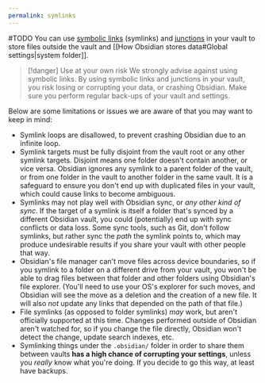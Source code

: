 ```yaml
---
permalink: symlinks
---
```

#TODO
You can use [symbolic links](https://en.wikipedia.org/wiki/Symbolic_link) (symlinks) and [junctions](https://learn.microsoft.com/en-us/windows/win32/fileio/hard-links-and-junctions#junctions) in your vault to store files outside the vault and [[How Obsidian stores data#Global settings|system folder]].

> [!danger] Use at your own risk
> We strongly advise against using symbolic links. By using symbolic links and junctions in your vault, you risk losing or corrupting your data, or crashing Obsidian. Make sure you perform regular back-ups of your vault and settings.

Below are some limitations or issues we are aware of that you may want to keep in mind:

- Symlink loops are disallowed, to prevent crashing Obsidian due to an infinite loop.
- Symlink targets must be fully disjoint from the vault root or any other symlink targets. Disjoint means one folder doesn't contain another, or vice versa. Obsidian ignores any symlink to a parent folder of the vault, or from one folder in the vault to another folder in the same vault. It is a safeguard to ensure you don't end up with duplicated files in your vault, which could cause links to become ambiguous.
- Symlinks may not play well with Obsidian sync, or _any other kind of sync_. If the target of a symlink is itself a folder that's synced by a different Obsidian vault, you could (potentially) end up with sync conflicts or data loss. Some sync tools, such as Git, don't follow symlinks, but rather sync the _path_ the symlink points to, which may produce undesirable results if you share your vault with other people that way.
- Obsidian's file manager can't move files across device boundaries, so if you symlink to a folder on a different drive from your vault, you won't be able to drag files between that folder and other folders using Obsidian's file explorer. (You'll need to use your OS's explorer for such moves, and Obsidian will see the move as a deletion and the creation of a new file. It will also _not_ update any links that depended on the path of that file.)
- File symlinks (as opposed to folder symlinks) _may_ work, but aren't officially supported at this time. Changes performed outside of Obsidian aren't watched for, so if you change the file directly, Obsidian won't detect the change, update search indexes, etc.
- Symlinking things under the `.obsidian/` folder in order to share them between vaults **has a high chance of corrupting your settings**, unless you _really_ know what you're doing. If you decide to go this way, at least have backups.
